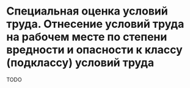 # Специальная оценка условий труда. Отнесение условий труда на рабочем месте по степени вредности и опасности к классу (подклассу) условий труда

TODO

